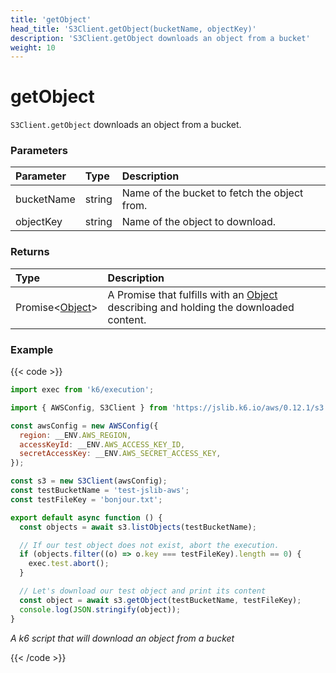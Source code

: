 ```yaml
---
title: 'getObject'
head_title: 'S3Client.getObject(bucketName, objectKey)'
description: 'S3Client.getObject downloads an object from a bucket'
weight: 10
---
```


# getObject

`S3Client.getObject` downloads an object from a bucket.

### Parameters

| Parameter  | Type   | Description                                  |
| :--------- | :----- | :------------------------------------------- |
| bucketName | string | Name of the bucket to fetch the object from. |
| objectKey  | string | Name of the object to download.              |

### Returns

| Type                                                                                                 | Description                                                                                                                                                                |
| :--------------------------------------------------------------------------------------------------- | :------------------------------------------------------------------------------------------------------------------------------------------------------------------------- |
| Promise<[Object](https://grafana.com/docs/k6/<K6_VERSION>/javascript-api/jslib/aws/s3client/object)> | A Promise that fulfills with an [Object](https://grafana.com/docs/k6/<K6_VERSION>/javascript-api/jslib/aws/s3client/object) describing and holding the downloaded content. |

### Example

{{< code >}}

```javascript
import exec from 'k6/execution';

import { AWSConfig, S3Client } from 'https://jslib.k6.io/aws/0.12.1/s3.js';

const awsConfig = new AWSConfig({
  region: __ENV.AWS_REGION,
  accessKeyId: __ENV.AWS_ACCESS_KEY_ID,
  secretAccessKey: __ENV.AWS_SECRET_ACCESS_KEY,
});

const s3 = new S3Client(awsConfig);
const testBucketName = 'test-jslib-aws';
const testFileKey = 'bonjour.txt';

export default async function () {
  const objects = await s3.listObjects(testBucketName);

  // If our test object does not exist, abort the execution.
  if (objects.filter((o) => o.key === testFileKey).length == 0) {
    exec.test.abort();
  }

  // Let's download our test object and print its content
  const object = await s3.getObject(testBucketName, testFileKey);
  console.log(JSON.stringify(object));
}
```

_A k6 script that will download an object from a bucket_

{{< /code >}}
